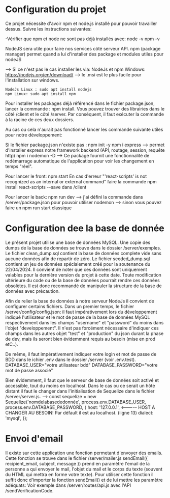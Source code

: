 # Configuration du projet 
Ce projet nécessite d'avoir npm et node.js installé pour pouvoir travailler dessus.
Suivre les instructions suivantes:

-Vérifier que npm et node ne sont pas déjà installés avec:
    node -v
    npm -v

NodeJS sera utile pour faire nos services côté serveur API. npm (package manager) permet quand a lui d'installer des package et modules utiles pour nodeJS

--> Si ce n'est pas le cas installer les via:
    NodeJs et npm Windows: https://nodejs.org/en/download/
    --> le .msi est le plus facile pour l'installation sur windows.
    
    NodeJs Linux : sudo apt install nodejs
    npm Linux: sudo apt install npm

Pour installer les packages déjà référencé dans le fichier package.json, lancer la commande : npm install.
Vous pouvez trouver des librairies dans le côté /client et le côté /server. Par conséquent, il faut exécuter la commande à la racine de ces deux dossiers.

Au cas ou cela n'aurait pas fonctionné lancer les commande suivante utiles pour notre développement:

Si le fichier package.json n'existe pas : npm init -y
npm i express --> permet d'installer express notre framework backend (API, routage, session, requête http)
npm i nodemon -D --> Ce package fournit une fonctionnalité de redémarrage automatique de l'application pour voir les changement en temps "réel".

Pour lancer le front: npm start
En cas d'erreur "'react-scripts' is not recognized as an internal or external command" faire la commande npm install react-scripts --save dans /client

Pour lancer le back: npm run dev --> j'ai défini la commande dans /server/package.json pour pouvoir utiliser nodemon
  --> sinon vous pouvez faire un npm run start classique

# Configuration dee la base de donnée

Le présent projet utilise une base de données MySQL. Une copie des dumps de la base de données se trouve dans le dossier /server/exemples.
Le fichier clean_dump.sql contient la base de données complete vide sans aucune données afin de repartir de zéro.
Le fichier seeded_dump.sql contient un jeu de données spécialement créé pour la soutenance du 22/04/2024. Il convient de noter que ces données sont uniquement valables pour la dernière version du projet à cette date. 
Toute modification ultérieure du code ou de la base de données pourrait rendre ces données obsolètes. Il est donc recommandé de manipuler la structure de la base de données avec précaution.

Afin de relier la base de données à notre serveur NodeJs il convient de configurer certains fichiers.
Dans un premier temps, le fichier /server/config/config.json: il faut impérativement lors du développement indiqué l'utilisateur et le mot de passe
de la base de données MySQL respectivement dans les champs "username" et "password" du moins dans l'objet "developpement".
Il n'est pas forcément nécessaire d'indiquer ces champs dans les autres objet "test" et "production" du json durant la phase de dev, mais ils seront bien évidemment requis au besoin (mise en prod etC..).

De même, il faut impérativement indiquer votre login et mot de passe de BDD dans le ichier .env dans le dossier /server (voir .env.test).
DATABASE_USER="votre utilisateur bdd"
DATABASE_PASSWORD="votre mot de passe associé"

Bien évidemment, il faut que le serveur de base de données soit activé et accessible, tout du moins en localhost.
Dans le cas ou ce serait un hôte distant il faut le changer dans l'initialisation de Sequelize dans le fichier /server/server.js.
-->
const sequelize = new Sequelize('nomdelabasededonnée', process.env.DATABASE_USER, process.env.DATABASE_PASSWORD, {
  host: '127.0.0.1', <----- HOST A CHANGER AU BESOIN! Par défault il est au localhost. (ligne 13)
  dialect: 'mysql',
});

# Envoi d'email

Il existe sur cette application une fonction permetant d'envoyer des emails. Cette fonction se trouve dans le fichier /server/mailer.js
sendEmail({ recipient_email, subject, message }) prend en paramètre l'email de la personne a qui envoyer le mail, l'objet du mail et le corps du texte (souvent du HTML qui mettra en forme votre texte).
Pour utiliser cette fonction il suffit donc d'importer la fonction sendEmail() et de lui mettre les paramètre adéquats:
Voir exemple dans /server/routes/api.js avec l'API /sendVerificationCode.
